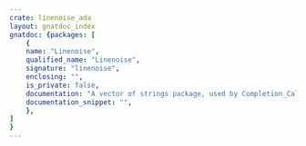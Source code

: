 ```yaml
---
crate: linenoise_ada
layout: gnatdoc_index
gnatdoc: {packages: [
    {
    name: "Linenoise",
    qualified_name: "Linenoise",
    signature: "linenoise",
    enclosing: "",
    is_private: false,
    documentation: "A vector of strings package, used by Completion_Callbacks and Split.",
    documentation_snippet: "",
    },
]
}
---
```

